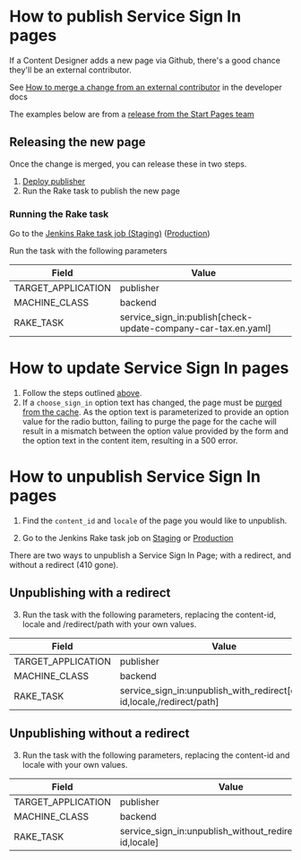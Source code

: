 # How to publish Service Sign In pages

If a Content Designer adds a new page via Github, there's a good chance they'll be an external contributor.

See [How to merge a change from an external contributor](https://docs.publishing.service.gov.uk/manual/howto-merge-a-pull-request-from-an-external-contributor.html) in the developer docs

The examples below are from a [release from the Start Pages team](https://github.com/alphagov/publisher/pull/687)

## Releasing the new page

Once the change is merged, you can release these in two steps.

1. [Deploy publisher](https://docs.publishing.service.gov.uk/manual/deploying.html)
2. Run the Rake task to publish the new page

### Running the Rake task

Go to the [Jenkins Rake task job (Staging)](https://deploy.staging.publishing.service.gov.uk/job/run-rake-task/parambuild/?TARGET_APPLICATION=publisher&MACHINE_CLASS=backend&RAKE_TASK=service_sign_in:publish[check-update-company-car-tax.en.yaml]) ([Production](https://deploy.publishing.service.gov.uk/job/run-rake-task/parambuild/?TARGET_APPLICATION=publisher&MACHINE_CLASS=backend&RAKE_TASK=service_sign_in:publish[check-update-company-car-tax.en.yaml]))


Run the task with the following parameters

| Field              | Value                                                         |
|--------------------|---------------------------------------------------------------|
| TARGET_APPLICATION | publisher                                                     |
| MACHINE_CLASS      | backend                                                       |
| RAKE_TASK          | service_sign_in:publish[check-update-company-car-tax.en.yaml] |

# How to update Service Sign In pages

1. Follow the steps outlined [above](#how-to-publish-service-sign-in-pages).
2. If a `choose_sign_in` option text has changed, the page must be
[purged from the cache](https://docs.publishing.service.gov.uk/manual/cache-flush.html).
As the option text is parameterized to provide an option value for the radio
button, failing to purge the page for the cache will result in a mismatch
between the option value provided by the form and the option text in the content
item, resulting in a 500 error.

# How to unpublish Service Sign In pages

1. Find the `content_id` and `locale` of the page you would like to unpublish.

2. Go to the Jenkins Rake task job on  [Staging](https://deploy.staging.publishing.service.gov.uk/job/run-rake-task/build?delay=0sec) or [Production](https://deploy.publishing.service.gov.uk/job/run-rake-task/build?delay=0sec)

There are two ways to unpublish a Service Sign In Page; with a redirect, and without a redirect (410 gone).

## Unpublishing with a redirect

3. Run the task with the following parameters, replacing the content-id, locale and /redirect/path with your own values.

| Field              | Value                                                                     |
|--------------------|---------------------------------------------------------------------------|
| TARGET_APPLICATION | publisher                                                                 |
| MACHINE_CLASS      | backend                                                                   |
| RAKE_TASK          | service_sign_in:unpublish_with_redirect[content-id,locale,/redirect/path] |

## Unpublishing without a redirect

3. Run the task with the following parameters, replacing the content-id and locale with your own values.

| Field              | Value                                                                     |
|--------------------|---------------------------------------------------------------------------|
| TARGET_APPLICATION | publisher                                                                 |
| MACHINE_CLASS      | backend                                                                   |
| RAKE_TASK          | service_sign_in:unpublish_without_redirect[content-id,locale]             |
